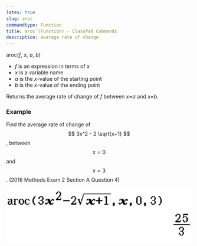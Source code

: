```yaml
---
latex: true
slug: aroc
commandtype: Function
title: aroc (Function) - ClassPad Commands
description: average rate of change
---
```


aroc(*f*, *x*, *a*, *b*)

- *f* is an expression in terms of *x*
- *x* is a variable name
- *a* is the *x*-value of the starting point
- *b* is the *x*-value of the ending point

Returns the average rate of change of *f* between *x*=*a* and *x*=*b*.

### Example

Find the average rate of change of $$ 3x^2 - 2 \sqrt{x+1} $$, between $$ x=0 $$ and $$ x=3 $$. (2016 Methods Exam 2 Section A Question 4)

![aroc(3x^2-2sqrt(x+1), x, 0, 3)](/files/aroc.png)